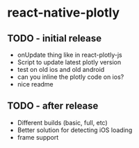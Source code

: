 # react-native-plotly

## TODO - initial release
- onUpdate thing like in react-plotly-js
- Script to update latest plotly version
- test on old ios and old android
- can you inline the plotly code on ios?
- nice readme

## TODO - after release
- Different builds (basic, full, etc)
- Better solution for detecting iOS loading
- frame support
